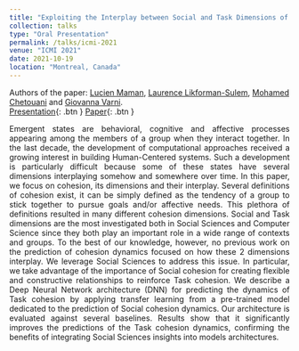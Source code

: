 ```yaml
---
title: "Exploiting the Interplay between Social and Task Dimensions of Cohesion to Predict its Dynamics Leveraging Social Sciences"
collection: talks
type: "Oral Presentation"
permalink: /talks/icmi-2021
venue: "ICMI 2021"
date: 2021-10-19
location: "Montreal, Canada"
---
```

Authors of the paper: [Lucien Maman](https://scholar.google.com/citations?user=m5wVHi8AAAAJ&hl=en), [Laurence Likforman-Sulem](https://scholar.google.com/citations?hl=en&user=5buL2cAAAAAJ), [Mohamed Chetouani](https://scholar.google.com/citations?hl=en&user=AKdzMWUAAAAJ) and [Giovanna Varni](https://scholar.google.com/citations?hl=en&user=7AM4CZIAAAAJ).</b><br>
[Presentation](https://lucienmaman.github.io/files/video_icmi21.mp4){: .btn } [Paper](https://lucienmaman.github.io/files/ICMI2021_nocop.pdf){: .btn }
<p align="justify">Emergent states are behavioral, cognitive and affective processes appearing among the members of a group when they interact together. In the last decade, the development of computational approaches received a growing interest in building Human-Centered systems. Such a development is particularly difficult because some of these states have several dimensions interplaying somehow and somewhere over time. In this paper, we focus on cohesion, its dimensions and their interplay. Several definitions of cohesion exist, it can be simply defined as the tendency of a group to stick together to pursue goals and/or affective needs. This plethora of definitions resulted in many different cohesion dimensions. Social and Task dimensions are the most investigated both in Social Sciences and Computer Science since they both play an important role in a wide range of contexts and groups. To the best of our knowledge, however, no previous work on the prediction of cohesion dynamics focused on how these 2 dimensions interplay. We leverage Social Sciences to address this issue. In particular, we take advantage of the importance of Social cohesion for creating flexible and constructive relationships to reinforce Task cohesion. We describe a Deep Neural Network architecture (DNN) for predicting the dynamics of Task cohesion by applying transfer learning from a pre-trained model dedicated to the prediction of Social cohesion dynamics. Our architecture is evaluated against several baselines. Results show that it significantly improves the predictions of the Task cohesion dynamics, confirming the benefits of integrating Social Sciences insights into models architectures.</p>
